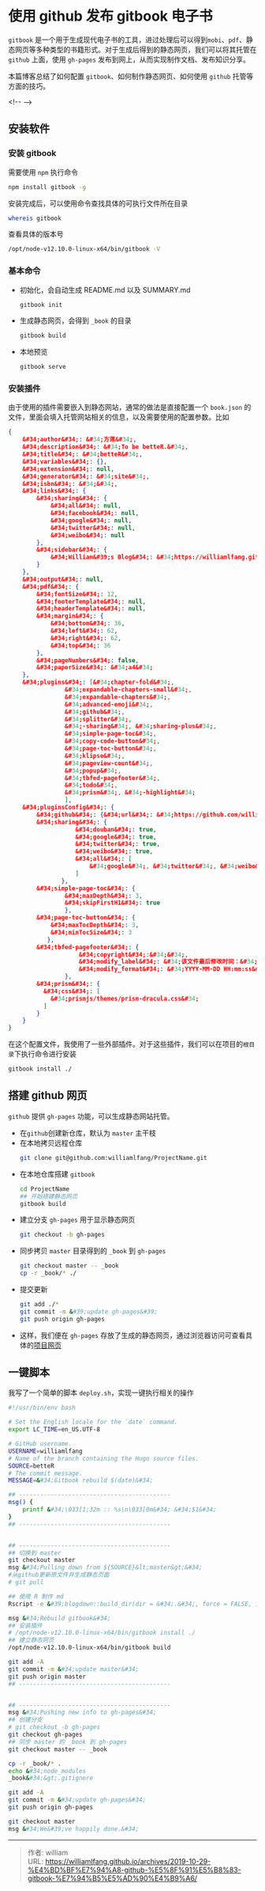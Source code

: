 # 使用 github 发布 gitbook 电子书


`gitbook` 是一个用于生成现代电子书的工具，进过处理后可以得到`mobi`、`pdf`、静态网页等多种类型的书籍形式。对于生成后得到的静态网页，我们可以将其托管在 `github` 上面，使用 `gh-pages` 发布到网上，从而实现制作文档、发布知识分享。

本篇博客总结了如何配置 `gitbook`、如何制作静态网页、如何使用 `github` 托管等方面的技巧。

&lt;!--  --&gt;
## 安装软件

### 安装 gitbook
需要使用 `npm` 执行命令

```bash
npm install gitbook -g
```

安装完成后，可以使用命令查找具体的可执行文件所在目录

```bash
whereis gitbook
```

查看具体的版本号

```bash
/opt/node-v12.10.0-linux-x64/bin/gitbook -V
```

### 基本命令

- 初始化，会自动生成 README.md 以及 SUMMARY.md
    ```bash
    gitbook init
    ```
- 生成静态网页，会得到 `_book` 的目录
    ```bash
    gitbook build
    ```
- 本地预览
    ```bash
    gitbook serve
    ```

### 安装插件
由于使用的插件需要嵌入到静态网站，通常的做法是直接配置一个 `book.json` 的文件，里面会填入托管网站相关的信息，以及需要使用的配置参数。比如

```json
{
    &#34;author&#34;: &#34;方莲&#34;,
    &#34;description&#34;: &#34;To be betteR.&#34;,
    &#34;title&#34;: &#34;betteR&#34;,
    &#34;variables&#34;: {},
    &#34;extension&#34;: null,
    &#34;generator&#34;: &#34;site&#34;,
    &#34;isbn&#34;: &#34;&#34;,
    &#34;links&#34;: {
        &#34;sharing&#34;: {
            &#34;all&#34;: null,
            &#34;facebook&#34;: null,
            &#34;google&#34;: null,
            &#34;twitter&#34;: null,
            &#34;weibo&#34;: null
        },
        &#34;sidebar&#34;: {
            &#34;William&#39;s Blog&#34;: &#34;https://williamlfang.github.io/&#34;
        }
    },
    &#34;output&#34;: null,
    &#34;pdf&#34;: {
        &#34;fontSize&#34;: 12,
        &#34;footerTemplate&#34;: null,
        &#34;headerTemplate&#34;: null,
        &#34;margin&#34;: {
            &#34;bottom&#34;: 36,
            &#34;left&#34;: 62,
            &#34;right&#34;: 62,
            &#34;top&#34;: 36
        },
        &#34;pageNumbers&#34;: false,
        &#34;paperSize&#34;: &#34;a4&#34;
    },
    &#34;plugins&#34;: [&#34;chapter-fold&#34;,
                &#34;expandable-chapters-small&#34;,
                &#34;expandable-chapters&#34;,
                &#34;advanced-emoji&#34;,
                &#34;github&#34;,
                &#34;splitter&#34;,
                &#34;-sharing&#34;, &#34;sharing-plus&#34;,
                &#34;simple-page-toc&#34;,
                &#34;copy-code-button&#34;,
                &#34;page-toc-button&#34;,
                &#34;klipse&#34;,
                &#34;pageview-count&#34;,
                &#34;popup&#34;,
                &#34;tbfed-pagefooter&#34;,
                &#34;todo&#34;,
                &#34;prism&#34;, &#34;-highlight&#34;
                ],
    &#34;pluginsConfig&#34;: {
        &#34;github&#34;: {&#34;url&#34;: &#34;https://github.com/williamlfang&#34;},
        &#34;sharing&#34;: {
                   &#34;douban&#34;: true,
                   &#34;google&#34;: true,
                   &#34;twitter&#34;: true,
                   &#34;weibo&#34;: true,
                   &#34;all&#34;: [
                       &#34;google&#34;, &#34;twitter&#34;, &#34;weibo&#34;
                   ]
               },
        &#34;simple-page-toc&#34;: {
                &#34;maxDepth&#34;: 3,
                &#34;skipFirstH1&#34;: true
                },
        &#34;page-toc-button&#34;: {
            &#34;maxTocDepth&#34;: 3,
            &#34;minTocSize&#34;: 3
           },
        &#34;tbfed-pagefooter&#34;: {
                    &#34;copyright&#34;:&#34;&#34;,
                    &#34;modify_label&#34;: &#34;该文件最后修改时间：&#34;,
                    &#34;modify_format&#34;: &#34;YYYY-MM-DD HH:mm:ss&#34;
                },
        &#34;prism&#34;: {
          &#34;css&#34;: [
            &#34;prismjs/themes/prism-dracula.css&#34;
          ]
        }
    }
}
```

在这个配置文件，我使用了一些外部插件。对于这些插件，我们可以在项目的`根目录`下执行命令进行安装

```bash
gitbook install ./
```

## 搭建 github 网页

`github` 提供 `gh-pages` 功能，可以生成静态网站托管。

- 在`github`创建新仓库，默认为 `master` 主干枝
- 在本地拷贝远程仓库
    ```bash
    git clone git@github.com:williamlfang/ProjectName.git
    ```
- 在本地仓库搭建 `gitbook`
    ```bash
    cd ProjectName
    ## 开始搭建静态网页
    gitbook build
    ```
- 建立分支 `gh-pages` 用于显示静态网页
    ```bash
    git checkout -b gh-pages
    ```
- 同步拷贝 `master` 目录得到的 `_book` 到 `gh-pages`
    ```bash
    git checkout master -- _book
    cp -r _book/* ./
    ```
- 提交更新
    ```bash
    git add ./*
    git commit -m &#39;update gh-pages&#39;
    git push origin gh-pages
    ```
- 这样，我们便在 `gh-pages` 存放了生成的静态网页，通过浏览器访问可查看具体的[项目网页](https://williamlfang.github.io/betteR/)


## 一键脚本
我写了一个简单的脚本 `deploy.sh`，实现一键执行相关的操作

```bash
#!/usr/bin/env bash

# Set the English locale for the `date` command.
export LC_TIME=en_US.UTF-8

# GitHub username.
USERNAME=williamlfang
# Name of the branch containing the Hugo source files.
SOURCE=betteR
# The commit message.
MESSAGE=&#34;Gitbook rebuild $(date)&#34;

## -------------------------------------------
msg() {
    printf &#34;\033[1;32m :: %s\n\033[0m&#34; &#34;$1&#34;
}
## -------------------------------------------


## -------------------------------------------
## 切换到 master
git checkout master
msg &#34;Pulling down from ${SOURCE}&lt;master&gt;&#34;
#从github更新原文件并生成静态页面
# git pull

## 使用 R 制作 md
Rscript -e &#39;blogdown::build_dir(dir = &#34;.&#34;, force = FALSE, ignore = &#34;[.]Rproj$&#34;)&#39;  2&gt;&amp;1 &gt;/dev/null

msg &#34;Rebuild gitbook&#34;
## 安装插件
# /opt/node-v12.10.0-linux-x64/bin/gitbook install ./
## 建立静态网页
/opt/node-v12.10.0-linux-x64/bin/gitbook build

git add -A
git commit -m &#34;update master&#34;
git push origin master
## -------------------------------------------


## -------------------------------------------
msg &#34;Pushing new info to gh-pages&#34;
## 创建分支
# git checkout -b gh-pages
git checkout gh-pages
## 同步 master 的 _book 到 gh-pages
git checkout master -- _book

cp -r _book/* .
echo &#34;node_modules
_book&#34;&gt;.gitignore

git add -A
git commit -m &#34;update gh-pages&#34;
git push origin gh-pages

git checkout master
msg &#34;We&#39;ve happily done.&#34;
```


---

> 作者: william  
> URL: https://williamlfang.github.io/archives/2019-10-29-%E4%BD%BF%E7%94%A8-github-%E5%8F%91%E5%B8%83-gitbook-%E7%94%B5%E5%AD%90%E4%B9%A6/  

